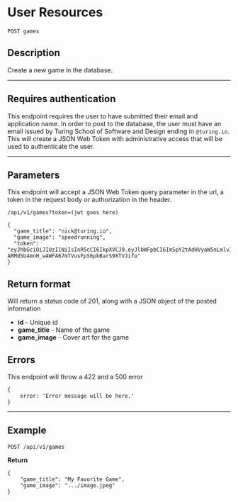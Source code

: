# User Resources

    POST games

## Description
Create a new game in the database.

***

## Requires authentication
This endpoint requires the user to have submitted their email and application name.  In order to post to the database, the user must have an email issued by Turing School of Software and Design ending in `@turing.io`.  This will create a JSON Web Token with administrative access that will be used to authenticate the user.

***

## Parameters
This endpoint will accept a JSON Web Token query parameter in the url, a token in the request body or authorization in the header. 

    /api/v1/games?token=(jwt goes here)

```
{
  "game_title": "nick@turing.io",
  "game_image": "speedrunning",
  "token": "eyJhbGciOiJIUzI1NiIsInR5cCI6IkpXVCJ9.eyJlbWFpbCI6Im5pY2tAdHVyaW5nLmlvIiwiYXBwTmFtZSI6InNwZWVkcnVubmluZyIsImFkbWluIjp0cnVlLCJpYXQiOjE1MTMyOTk5MzgsImV4cCI6MTUxMzQ3MjczOH0.Q-ARMd5U4mnH_wAWFA67mTVusFpS6pkBarS9XTVJifo"
}
```    

## Return format

Will return a status code of 201, along with a JSON object of the posted information

- **id**  - Unique id
- **game_title** - Name of the game
- **game_image** - Cover art for the game

## Errors
This endpoint will throw a 422 and a 500 error

```
{
    error: 'Error message will be here.'
}
```

***

## Example

    POST /api/v1/games

**Return**

```
{
    "game_title": "My Favorite Game",
    "game_image": ".../image.jpeg"
}
```
